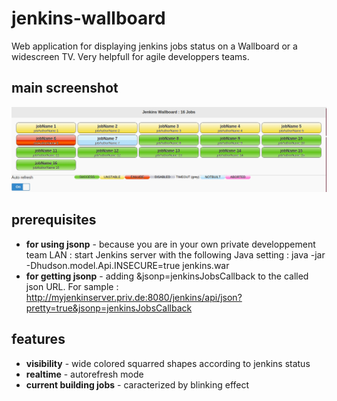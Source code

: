 # jenkins-wallboard

Web application for displaying jenkins jobs status on a Wallboard or a widescreen TV.
Very helpfull for agile developpers teams.

## main screenshot
![Wallboard screenshot](https://github.com/avens/jenkins-wallboard/blob/master/wallboard.png?raw=true)

## prerequisites
* **for using jsonp** - because you are in your own private developpement team LAN : start Jenkins server with the following Java setting : java -jar -Dhudson.model.Api.INSECURE=true jenkins.war
* **for getting jsonp** - adding &jsonp=jenkinsJobsCallback to the called json URL. For sample : http://myjenkinserver.priv.de:8080/jenkins/api/json?pretty=true&jsonp=jenkinsJobsCallback

## features
* **visibility** - wide colored squarred shapes according to jenkins status
* **realtime** - autorefresh mode
* **current building jobs** - caracterized by blinking effect
